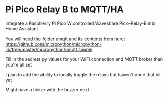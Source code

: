 # Pi Pico Relay B to MQTT/HA
Integrate a Raspberry Pi Pico W controlled Waveshare Pico-Relay-B into Home Assistant

You will need the folder umqtt and its contents from here:
https://github.com/micropython/micropython-lib/tree/master/micropython/umqtt.simple

Fill in the secrets.py values for your WiFi connection and MQTT broker then you're all set

I plan to add the ability to locally toggle the relays but haven't done that bit yet

Might have a tinker with the buzzer next
